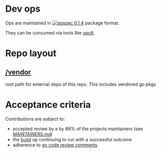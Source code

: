 # Dev ops

Ops are maintained in
[![opspec 0.1.4](https://img.shields.io/badge/opspec-0.1.4-brightgreen.svg)](https://opspec.io/0.1.4/packages.html#format)
package format.

They can be consumed via tools like [opctl](https://opspec.io/opctl).

# Repo layout

## [/vendor](vendor)

root path for external deps of this repo. This includes vendored go pkgs

# Acceptance criteria

Contributions are subject to:

- accepted review by a  by 66% of the projects maintainers (see
  [MAINTAINERS.md](MAINTAINERS.md))
- the [build](.opspec/build) op continuing to run with a successful
  outcome
- adherence to
  [go code review comments](https://github.com/golang/go/wiki/CodeReviewComments)
